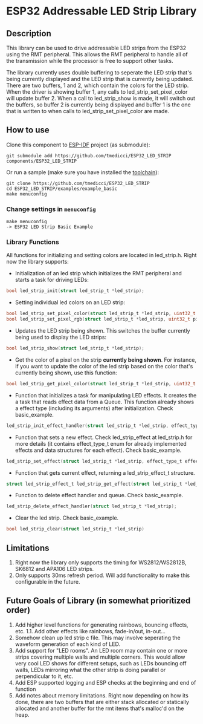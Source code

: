 # ESP32 Addressable LED Strip Library

## Description
This library can be used to drive addressable LED strips from the ESP32 using the RMT peripheral. This allows the RMT peripheral to handle all of the transmission while the processor is free to support other tasks.

The library currently uses double buffering to seperate the LED strip that's being currently displayed and the LED strip that is currently being updated. There are two buffers, 1 and 2, which contain the colors for the LED strip. When the driver is showing buffer 1, any calls to led_strip_set_pixel_color will update buffer 2. When a call to led_strip_show is made, it will switch out the buffers, so buffer 2 is currently being displayed and buffer 1 is the one that is written to when calls to led_strip_set_pixel_color are made.

## How to use

Clone this component to [ESP-IDF](https://github.com/espressif/esp-idf) project (as submodule): 
```
git submodule add https://github.com/tmedicci/ESP32_LED_STRIP components/ESP32_LED_STRIP
```

Or run a sample (make sure you have installed the [toolchain](http://esp-idf.readthedocs.io/en/latest/get-started/index.html#setup-toolchain)): 

```
git clone https://github.com/tmedicci/ESP32_LED_STRIP
cd ESP32_LED_STRIP/examples/example_basic
make menuconfig
```
### Change settings in `menuconfig`

```
make menuconfig 
-> ESP32 LED Strip Basic Example 
```
### Library Functions

All functions for initializing and setting colors are located in led_strip.h. Right now the library supports:

- Initialization of an led strip which initializes the RMT peripheral and starts a task for driving LEDs:
```c
bool led_strip_init(struct led_strip_t *led_strip);
```



- Setting individual led colors on an LED strip:
```c
bool led_strip_set_pixel_color(struct led_strip_t *led_strip, uint32_t pixel_num, struct led_color_t *color);
bool led_strip_set_pixel_rgb(struct led_strip_t *led_strip, uint32_t pixel_num, uint8_t red, uint8_t green, uint8_t blue);
```



- Updates the LED strip being shown. This switches the buffer currently being used to display the LED strips:
```c
bool led_strip_show(struct led_strip_t *led_strip);
```



- Get the color of a pixel on the strip **currently being shown**. For instance, if you want to update the color of the led strip based on the color that's currently being shown, use this function:
```c
bool led_strip_get_pixel_color(struct led_strip_t *led_strip, uint32_t pixel_num, struct led_color_t *color);
```



- Function that initializes a task for manipulating LED effects. It creates the a task that reads effect data from a Queue. This function already shows a effect type (including its arguments) after initialization. Check basic_example. 
```c
led_strip_init_effect_handler(struct led_strip_t *led_strip, effect_type_t effect_type, void *effect_arg);
```



- Function that sets a new effect. Check led_strip_effect at led_strip.h for more details (it contains effect_type_t enum for already implemented effects and data structures for each effect). Check basic_example. 
```c
led_strip_set_effect(struct led_strip_t *led_strip, effect_type_t effect_type, void *effect_arg);
```


- Function that gets current effect, returning a led_strip_effect_t structure. 
```c
struct led_strip_effect_t led_strip_get_effect(struct led_strip_t *led_strip_to_check);
```



- Function to delete effect handler and queue. Check basic_example.
```c
led_strip_delete_effect_handler(struct led_strip_t *led_strip);
```



- Clear the led strip. Check basic_example. 
```c
bool led_strip_clear(struct led_strip_t *led_strip)
```

## Limitations
1. Right now the library only supports the timing for WS2812/WS2812B, SK6812 and APA106 LED strips. 
2. Only supports 30ms refresh period. Will add functionality to make this configurable in the future.

## Future Goals of Library (in somewhat prioritized order)
1. Add higher level functions for generating rainbows, bouncing effects, etc.
1.1. Add other effects like rainbows, fade-in/out, in-out...
2. Somehow clean up led strip c file. This may involve seperating the waveform generation of each kind of LED.
3. Add support for "LED rooms". An LED room may contain one or more strips covering multiple walls and multiple corners. This would allow very cool LED shows for different setups, such as LEDs bouncing off walls, LEDs mirroring what the other strip is doing parallel or perpendicular to it, etc.
5. Add ESP supported logging and ESP checks at the beginning and end of function
6. Add notes about memory limitations. Right now depending on how its done, there are two buffers that are either stack allocated or statically allocated and another buffer for the rmt items that's malloc'd on the heap.
